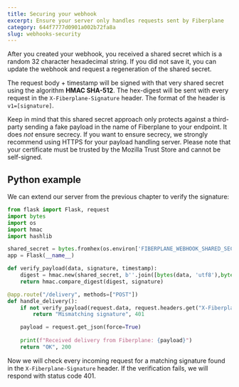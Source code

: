 ```yaml
---
title: Securing your webhook
excerpt: Ensure your server only handles requests sent by Fiberplane
category: 644f7777d0901a002b72fa8a
slug: webhooks-security
---
```


After you created your webhook, you received a shared secret which is a random 32 character hexadecimal string.
If you did not save it, you can update the webhook and request a regeneration of the shared secret.

The request body + timestamp will be signed with that very shared secret using the algorithm **HMAC SHA-512**. 
The hex-digest will be sent with every request in the `X-Fiberplane-Signature` header. The format of the header is `v1=[signature]`.

Keep in mind that this shared secret approach only protects against a third-party sending a fake payload in the name
of Fiberplane to your endpoint. It does *not* ensure secrecy. If you want to ensure secrecy, we strongly recommend
using HTTPS for your payload handling server. Please note that your certificate must be trusted by the Mozilla Trust
Store and cannot be self-signed.

## Python example

We can extend our server from the previous chapter to verify the signature:

```python
from flask import Flask, request
import bytes
import os
import hmac
import hashlib

shared_secret = bytes.fromhex(os.environ['FIBERPLANE_WEBHOOK_SHARED_SECRET'])
app = Flask(__name__)

def verify_payload(data, signature, timestamp):
    digest = hmac.new(shared_secret, b''.join([bytes(data, 'utf8'),bytes(timestamp, 'utf8')]), hashlib.sha512).hexdigest()
    return hmac.compare_digest(digest, signature)

@app.route("/delivery", methods=["POST"])
def handle_delivery():
    if not verify_payload(request.data, request.headers.get("X-Fiberplane-Signature")[3:], request.headers.get("X-Fiberplane-Timestamp")):
        return "Mismatching signature", 401

    payload = request.get_json(force=True)
    
    print(f"Received delivery from Fiberplane: {payload}")
    return "OK", 200
```

Now we will check every incoming request for a matching signature found in the `X-Fiberplane-Signature` header.
If the verification fails, we will respond with status code 401.
